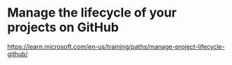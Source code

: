 

# Manage the lifecycle of your projects on GitHub
https://learn.microsoft.com/en-us/training/paths/manage-project-lifecycle-github/


